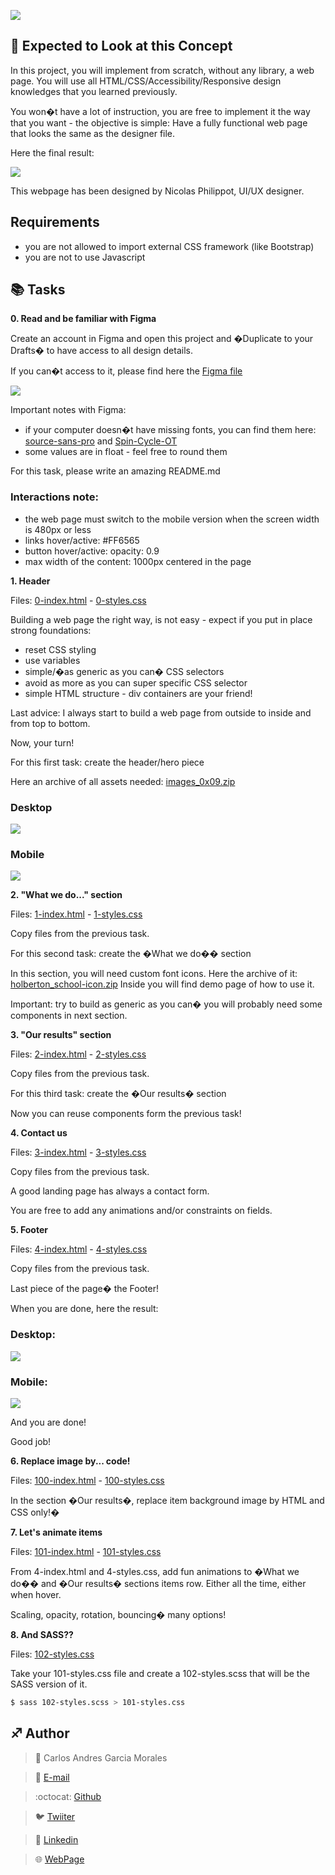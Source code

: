 ![](Top.png)

## :orange_book: Expected to Look at this Concept

In this project, you will implement from scratch, without any library, a web page. You will use all HTML/CSS/Accessibility/Responsive design knowledges that you learned previously.

You won�t have a lot of instruction, you are free to implement it the way that you want - the objective is simple: Have a fully functional web page that looks the same as the designer file.

Here the final result:

![](Tasks/images/concept.jpg)

This webpage has been designed by Nicolas Philippot, UI/UX designer.

## Requirements

- you are not allowed to import external CSS framework (like Bootstrap)
- you are not to use Javascript

## :books: Tasks

**0. Read and be familiar with Figma**

Create an account in Figma and open this project and �Duplicate to your Drafts� to have access to all design details.

If you can�t access to it, please find here the [Figma file](https://www.figma.com/file/gkWRcFqkwtruWZgSfnnHF0/Holberton-School---Headphone-company?node-id=0%3A2)

![](Tasks/images/pic1.png)

Important notes with Figma:

- if your computer doesn�t have missing fonts, you can find them here: [source-sans-pro](https://www.fontsquirrel.com/fonts/source-sans-pro) and [Spin-Cycle-OT](https://www.fontsquirrel.com/fonts/Spin-Cycle-OT)
- some values are in float - feel free to round them

For this task, please write an amazing README.md

### Interactions note:

- the web page must switch to the mobile version when the screen width is 480px or less
- links hover/active: #FF6565
- button hover/active: opacity: 0.9
- max width of the content: 1000px centered in the page


**1. Header**

Files: [0-index.html](Tasks/0-index.html/) - [0-styles.css](Tasks/0-styles.css/)

Building a web page the right way, is not easy - expect if you put in place strong foundations:

- reset CSS styling
- use variables
- simple/�as generic as you can� CSS selectors
- avoid as more as you can super specific CSS selector
- simple HTML structure - div containers are your friend!

Last advice: I always start to build a web page from outside to inside and from top to bottom.

Now, your turn!

For this first task: create the header/hero piece

Here an archive of all assets needed: [images_0x09.zip](https://intranet.hbtn.io/rltoken/6AnXuu5fO78UpPRvkBX3cw)

### Desktop

![](Tasks/images/headerD.gif)


### Mobile

![](Tasks/images/headerM.gif)


**2. "What we do..." section**

Files: [1-index.html](Tasks/1-index.html/) - [1-styles.css](Tasks/1-styles.css/)

Copy files from the previous task.

For this second task: create the �What we do�� section

In this section, you will need custom font icons. Here the archive of it: [holberton_school-icon.zip](https://intranet.hbtn.io/rltoken/UTLmru8XUpDXW2EbLdLyew) Inside you will find demo page of how to use it.

Important: try to build as generic as you can� you will probably need some components in next section.


**3. "Our results" section**

Files: [2-index.html](Tasks/2-index.html/) - [2-styles.css](Tasks/2-styles.css/)

Copy files from the previous task.

For this third task: create the �Our results� section

Now you can reuse components form the previous task!


**4. Contact us**

Files: [3-index.html](Tasks/3-index.html/) - [3-styles.css](Tasks/3-styles.css/)

Copy files from the previous task.

A good landing page has always a contact form.

You are free to add any animations and/or constraints on fields.


**5. Footer**

Files: [4-index.html](Tasks/4-index.html/) - [4-styles.css](Tasks/4-styles.css/)

Copy files from the previous task.

Last piece of the page� the Footer!

When you are done, here the result:

### Desktop:

![](Tasks/images/footerD.gif)

### Mobile:

![](Tasks/images/footerM.gif)


And you are done!

Good job!


**6. Replace image by... code!**

Files: [100-index.html](Tasks/100-index.html/) - [100-styles.css](Tasks/100-styles.css/)

In the section �Our results�, replace item background image by HTML and CSS only!�


**7. Let's animate items**

Files: [101-index.html](Tasks/101-index.html/) - [101-styles.css](Tasks/101-styles.css/)

From 4-index.html and 4-styles.css, add fun animations to �What we do�� and �Our results� sections items row. Either all the time, either when hover.

Scaling, opacity, rotation, bouncing� many options!


**8. And SASS??**

Files: [102-styles.css](Tasks/102-styles.css/)

Take your 101-styles.css file and create a 102-styles.scss that will be the SASS version of it.

```sh
$ sass 102-styles.scss > 101-styles.css
```


## :sagittarius: Author

> :man: Carlos Andres Garcia Morales

> :e-mail: [E-mail](agzsoftsi@gmail.com)

> :octocat: [Github](https://github.com/agzsoftsi)

> :bird: [Twiiter](https://twitter.com/karlgarmor)

> :blue_book: [Linkedin](https://twitter.com/karlgarmor)

> :globe_with_meridians: [WebPage](https://www.agzsoftsi.tech/)
